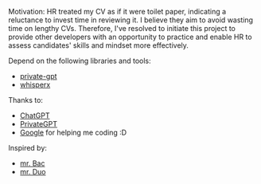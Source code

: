 Motivation:
HR treated my CV as if it were toilet paper, indicating a reluctance to invest time in reviewing it. I believe they aim to avoid wasting time on lengthy CVs. Therefore, I've resolved to initiate this project to provide other developers with an opportunity to practice and enable HR to assess candidates' skills and mindset more effectively.

Depend on the following libraries and tools:
- [private-gpt](https://github.com/zylon-ai/private-gpt)
- [whisperx](https://github.com/m-bain/whisperX)

Thanks to:
- [ChatGPT](https://chat.openai.com/)
- [PrivateGPT](https://github.com/zylon-ai/private-gpt)
- [Google](https://www.google.com/)
for helping me coding :D 

Inspired by:
- [mr. Bac](https://missionfluent.com/)
- [mr. Duo]()